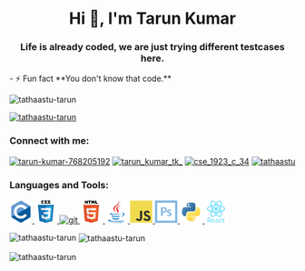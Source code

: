<h1 align="center">Hi 👋, I'm Tarun Kumar</h1>
<h3 align="center">Life is already coded, we are just trying different testcases here.</h3>
- ⚡ Fun fact **You don't know that code.**
<p align="left"> <img src="https://komarev.com/ghpvc/?username=tathaastu-tarun&label=Profile%20views&color=0e75b6&style=flat" alt="tathaastu-tarun" /> </p>

<p align="left"> <a href="https://github.com/ryo-ma/github-profile-trophy"><img src="https://github-profile-trophy.vercel.app/?username=tathaastu-tarun" alt="tathaastu-tarun" /></a> </p>


<h3 align="left">Connect with me:</h3>
<p align="left">
<a href="https://linkedin.com/in/tarun-kumar-768205192" target="blank"><img align="center" src="https://raw.githubusercontent.com/rahuldkjain/github-profile-readme-generator/master/src/images/icons/Social/linked-in-alt.svg" alt="tarun-kumar-768205192" height="30" width="40" /></a>
<a href="https://instagram.com/tarun_kumar_tk_" target="blank"><img align="center" src="https://raw.githubusercontent.com/rahuldkjain/github-profile-readme-generator/master/src/images/icons/Social/instagram.svg" alt="tarun_kumar_tk_" height="30" width="40" /></a>
<a href="https://www.hackerrank.com/cse_1923_c_34" target="blank"><img align="center" src="https://raw.githubusercontent.com/rahuldkjain/github-profile-readme-generator/master/src/images/icons/Social/hackerrank.svg" alt="cse_1923_c_34" height="30" width="40" /></a>
<a href="https://www.leetcode.com/tathaastu" target="blank"><img align="center" src="https://raw.githubusercontent.com/rahuldkjain/github-profile-readme-generator/master/src/images/icons/Social/leet-code.svg" alt="tathaastu" height="30" width="40" /></a>
</p>

<h3 align="left">Languages and Tools:</h3>
<p align="left"> <a href="https://www.cprogramming.com/" target="_blank"> <img src="https://raw.githubusercontent.com/devicons/devicon/master/icons/c/c-original.svg" alt="c" width="40" height="40"/> </a> <a href="https://www.w3schools.com/css/" target="_blank"> <img src="https://raw.githubusercontent.com/devicons/devicon/master/icons/css3/css3-original-wordmark.svg" alt="css3" width="40" height="40"/> </a> <a href="https://git-scm.com/" target="_blank"> <img src="https://www.vectorlogo.zone/logos/git-scm/git-scm-icon.svg" alt="git" width="40" height="40"/> </a> <a href="https://www.w3.org/html/" target="_blank"> <img src="https://raw.githubusercontent.com/devicons/devicon/master/icons/html5/html5-original-wordmark.svg" alt="html5" width="40" height="40"/> </a> <a href="https://www.java.com" target="_blank"> <img src="https://raw.githubusercontent.com/devicons/devicon/master/icons/java/java-original.svg" alt="java" width="40" height="40"/> </a> <a href="https://developer.mozilla.org/en-US/docs/Web/JavaScript" target="_blank"> <img src="https://raw.githubusercontent.com/devicons/devicon/master/icons/javascript/javascript-original.svg" alt="javascript" width="40" height="40"/> </a> <a href="https://www.photoshop.com/en" target="_blank"> <img src="https://raw.githubusercontent.com/devicons/devicon/master/icons/photoshop/photoshop-line.svg" alt="photoshop" width="40" height="40"/> </a> <a href="https://www.python.org" target="_blank"> <img src="https://raw.githubusercontent.com/devicons/devicon/master/icons/python/python-original.svg" alt="python" width="40" height="40"/> </a> <a href="https://reactjs.org/" target="_blank"> <img src="https://raw.githubusercontent.com/devicons/devicon/master/icons/react/react-original-wordmark.svg" alt="react" width="40" height="40"/> </a> </p>

<p><img align="left" src="https://github-readme-stats.vercel.app/api/top-langs?username=tathaastu-tarun&show_icons=true&locale=en&layout=compact" alt="tathaastu-tarun" /></p>

<p>&nbsp;<img align="center" src="https://github-readme-stats.vercel.app/api?username=tathaastu-tarun&show_icons=true&locale=en" alt="tathaastu-tarun" /></p>

<p><img align="center" src="https://github-readme-streak-stats.herokuapp.com/?user=tathaastu-tarun&" alt="tathaastu-tarun" /></p>
